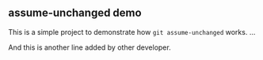 ## assume-unchanged demo

This is a simple project to demonstrate how `git assume-unchanged` works.
...

And this is another line added by other developer.

